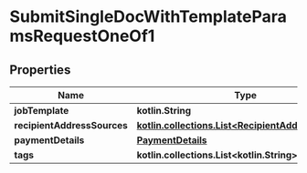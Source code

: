 
# SubmitSingleDocWithTemplateParamsRequestOneOf1

## Properties
| Name | Type | Description | Notes |
| ------------ | ------------- | ------------- | ------------- |
| **jobTemplate** | **kotlin.String** |  |  |
| **recipientAddressSources** | [**kotlin.collections.List&lt;RecipientAddressSource&gt;**](RecipientAddressSource.md) |  |  |
| **paymentDetails** | [**PaymentDetails**](PaymentDetails.md) |  |  [optional] |
| **tags** | **kotlin.collections.List&lt;kotlin.String&gt;** |  |  [optional] |



